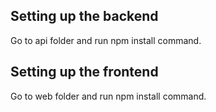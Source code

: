 ## Setting up the backend
Go to api folder and run npm install command.


## Setting up the frontend
Go to web folder and run npm install command.
